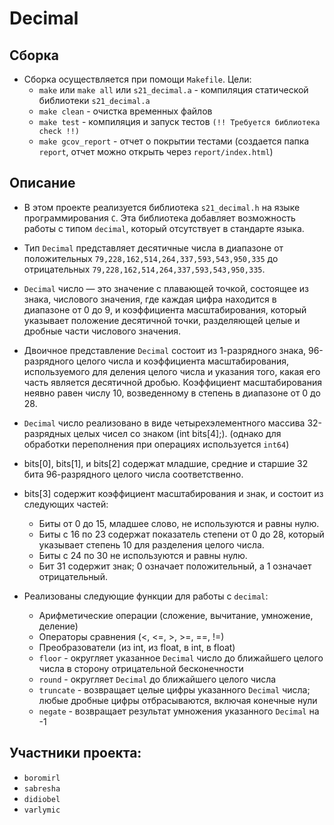 # Decimal

## Сборка

* Сборка осуществляется при помощи `Makefile`. Цели:
    * `make` или  `make all` или `s21_decimal.a` - компиляция статической библиотеки `s21_decimal.a`
    * `make clean` - очистка временных файлов
    * `make test` - компиляция и запуск тестов `(!! Требуется библиотека check !!)`
    * `make gcov_report` - отчет о покрытии тестами (создается папка `report`, отчет можно открыть через `report/index.html`)

## Описание

* В этом проекте реализуется библиотека `s21_decimal.h` на языке программирования `С`. Эта библиотека добавляет возможность работы с типом `decimal`, который отсутствует в стандарте языка.
* Тип `Decimal` представляет десятичные числа в диапазоне от положительных `79,228,162,514,264,337,593,543,950,335` до отрицательных `79,228,162,514,264,337,593,543,950,335`.
* `Decimal` число — это значение с плавающей точкой, состоящее из знака, числового значения, где каждая цифра находится в диапазоне от 0 до 9, и коэффициента масштабирования, который указывает положение десятичной точки, разделяющей целые и дробные части числового значения.
* Двоичное представление `Decimal` состоит из 1-разрядного знака, 96-разрядного целого числа и коэффициента масштабирования, используемого для деления целого числа и указания того, какая его часть является десятичной дробью. Коэффициент масштабирования неявно равен числу 10, возведенному в степень в диапазоне от 0 до 28.
* `Decimal` число реализовано в виде четырехэлементного массива 32-разрядных целых чисел со знаком (int bits[4];). (однако для обработки переполнения при операциях используется `int64`)
* bits[0], bits[1], и bits[2] содержат младшие, средние и старшие 32 бита 96-разрядного целого числа соответственно.
* bits[3] содержит коэффициент масштабирования и знак, и состоит из следующих частей:
    * Биты от 0 до 15, младшее слово, не используются и равны нулю.
    * Биты с 16 по 23 содержат показатель степени от 0 до 28, который указывает степень 10 для разделения целого числа.
    * Биты с 24 по 30 не используются и равны нулю.
    * Бит 31 содержит знак; 0 означает положительный, а 1 означает отрицательный.

* Реализованы следующие функции для работы с `decimal`:
    * Арифметические операции (сложение, вычитание, умножение, деление)
    * Операторы сравнения (<, <=, >, >=, ==, !=)
    * Преобразователи (из int, из float, в int, в float)
    * `floor` - округляет указанное `Decimal` число до ближайшего целого числа в сторону отрицательной бесконечности
    * `round` - округляет `Decimal` до ближайшего целого числа
    * `truncate` - возвращает целые цифры указанного `Decimal` числа; любые дробные цифры отбрасываются, включая конечные нули 
    * `negate` - возвращает результат умножения указанного `Decimal` на -1
    
## Участники проекта:
    
* `boromirl`
* `sabresha`
* `didiobel`
* `varlymic` 